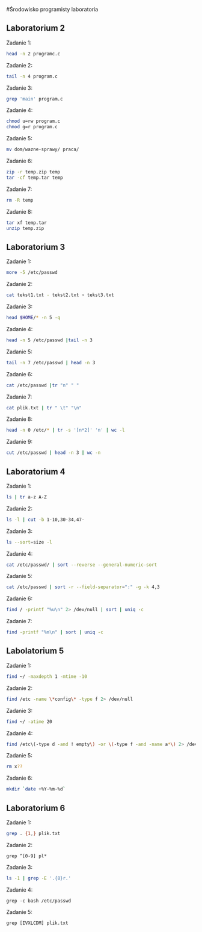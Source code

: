 #Środowisko programisty laboratoria
## Laboratorium 2

Zadanie 1:
```sh
head -n 2 programc.c
```

Zadanie 2:
```sh
tail -n 4 program.c
```

Zadanie 3:
```sh
grep 'main' program.c
```

Zadanie 4:
```sh
chmod u=rw program.c
chmod g=r program.c
```

Zadanie 5:
```sh
mv dom/wazne-sprawy/ praca/
```

Zadanie 6:
```sh
zip -r temp.zip temp
tar -cf temp.tar temp
```

Zadanie 7:
```sh
rm -R temp
```

Zadanie 8:
```sh
tar xf temp.tar
unzip temp.zip
```

## Laboratorium 3

Zadanie 1:
```sh
more -5 /etc/passwd
```

Zadanie 2:
```sh
cat tekst1.txt - tekst2.txt > tekst3.txt
```

Zadanie 3:
```sh
head $HOME/* -n 5 -q
```

Zadanie 4:
```sh
head -n 5 /etc/passwd |tail -n 3
```
Zadanie 5:
```sh
tail -n 7 /etc/passwd | head -n 3
```
Zadanie 6:
```sh
cat /etc/passwd |tr "n" " "
```

Zadanie 7:
```sh
cat plik.txt | tr " \t" "\n"
```

Zadanie 8:
```sh
head -n 0 /etc/* | tr -s '[n*2]' 'n' | wc -l
```

Zadanie 9:
```sh
cut /etc/passwd | head -n 3 | wc -n
```

## Laboratorium 4

Zadanie 1:
```sh
ls | tr a-z A-Z
```

Zadanie 2:
```sh
ls -l | cut -b 1-10,30-34,47-
```

Zadanie 3:
```sh
ls --sort=size -l
```

Zadanie 4:
```sh
cat /etc/passwd/ | sort --reverse --general-numeric-sort
```

Zadanie 5:
```sh
cat /etc/passwd | sort -r --field-separator=":" -g -k 4,3
```

Zadanie 6:
```sh
find / -printf "%u\n" 2> /dev/null | sort | uniq -c
```

Zadanie 7:
```sh
find -printf "%m\n" | sort | uniq -c
```
## Labolatorium 5

Zadanie 1:
```sh
find ~/ -maxdepth 1 -mtime -10
```

Zadanie 2:
```sh
find /etc -name \*config\* -type f 2> /dev/null
```

Zadanie 3:
```sh
find ~/ -atime 20
```

Zadanie 4:
```sh
find /etc\(-type d -and ! empty\) -or \(-type f -and -name a*\) 2> /dev/null
```

Zadanie 5:
```sh
rm x??
```

Zadanie 6:
```sh
mkdir `date +%Y-%m-%d`
```

## Laboratorium 6

Zadanie 1:
```sh
grep . {1,} plik.txt
```

Zadanie 2:
```ssh
grep ^[0-9] pl*
```

Zadanie 3:
```sh
ls -1 | grep -E '.{8}r.'
```

Zadanie 4:
```ssh
grep -c bash /etc/passwd
```

Zadanie 5:
```ssh
grep [IVXLCDM] plik.txt
```